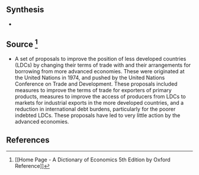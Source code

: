 ## Synthesis
- 
## Source [^1]
- A set of proposals to improve the position of less developed countries (LDCs) by changing their terms of trade with and their arrangements for borrowing from more advanced economies. These were originated at the United Nations in 1974, and pushed by the United Nations Conference on Trade and Development. These proposals included measures to improve the terms of trade for exporters of primary products, measures to improve the access of producers from LDCs to markets for industrial exports in the more developed countries, and a reduction in international debt burdens, particularly for the poorer indebted LDCs. These proposals have led to very little action by the advanced economies.
## References

[^1]: [[Home Page - A Dictionary of Economics 5th Edition by Oxford Reference]]